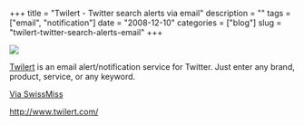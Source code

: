 +++
title = "Twilert - Twitter search alerts via email"
description = ""
tags = ["email", "notification"]
date = "2008-12-10"
categories = ["blog"]
slug = "twilert-twitter-search-alerts-email"
+++



  <div class="notebook-screenshot"><a href="http://www.twilert.com/"><img src="http://media.konigi.com/bluga/wt493fb8d601bbd.jpg"/></a></div><p><a href="http://www.twilert.com/">Twilert</a> is an email alert/notification service for Twitter. Just enter any brand, product, service, or any keyword. </p>
<p><a href="http://swissmiss.typepad.com/weblog/2008/12/twilert.html">Via SwissMiss</a></p>
    
  <a href="http://www.twilert.com/">http://www.twilert.com/</a>
